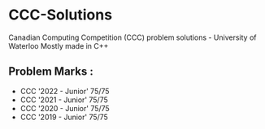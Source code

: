 # CCC-Solutions
Canadian Computing Competition (CCC) problem solutions - University of Waterloo
Mostly made in C++

## Problem Marks :

- CCC '2022 - Junior' 75/75
- CCC '2021 - Junior' 75/75
- CCC '2020 - Junior' 75/75
- CCC '2019 - Junior' 75/75
